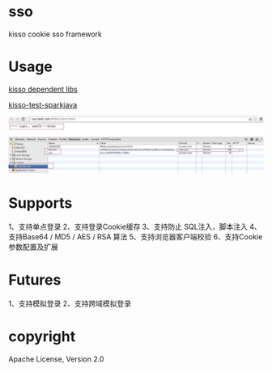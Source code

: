 sso
===

kisso cookie sso framework


Usage
====================

[kisso dependent libs](https://github.com/tuzip/kisso-libs)

[kisso-test-sparkjava](https://github.com/tuzip/kisso-test-sparkjava)

![GitHub](https://raw.githubusercontent.com/tuzip/kisso-test-sparkjava/master/login.jpg "Kisso,login cookie")


Supports
====================
1、支持单点登录
2、支持登录Cookie缓存
3、支持防止 SQL注入，脚本注入
4、支持Base64 / MD5 / AES / RSA 算法
5、支持浏览器客户端校验
6、支持Cookie参数配置及扩展

Futures
====================
1、支持模拟登录
2、支持跨域模拟登录

copyright
====================
Apache License, Version 2.0
